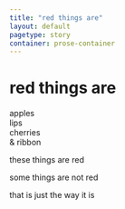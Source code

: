 ```yaml
---
title: "red things are"
layout: default
pagetype: story
container: prose-container
---
```


# red things are  
    
apples    
lips      
cherries      
& ribbon    
    
these things are red    
    
some things are not red    
    
that is just the way it is    
  
  
  
